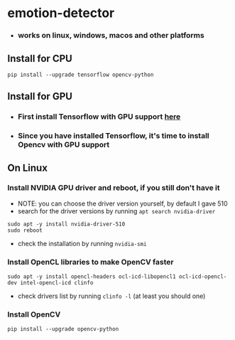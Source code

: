 # emotion-detector
* ### works on linux, windows, macos and other platforms


## Install for CPU
```
pip install --upgrade tensorflow opencv-python
```


## Install for GPU

* ### First install Tensorflow with GPU support [here](https://www.tensorflow.org/install/pip)
* ### Since you have installed Tensorflow, it's time to install Opencv with GPU support

## On Linux

### Install NVIDIA GPU driver and reboot, if you still don't have it
* NOTE: you can choose the driver version yourself, by default I gave 510
* search for the driver versions by running `apt search nvidia-driver`
```
sudo apt -y install nvidia-driver-510
sudo reboot
```
* check the installation by running `nvidia-smi`

### Install OpenCL libraries to make OpenCV faster
```
sudo apt -y install opencl-headers ocl-icd-libopencl1 ocl-icd-opencl-dev intel-opencl-icd clinfo
```
* check drivers list by running `clinfo -l` (at least you should one)

### Install OpenCV
```
pip install --upgrade opencv-python
```
